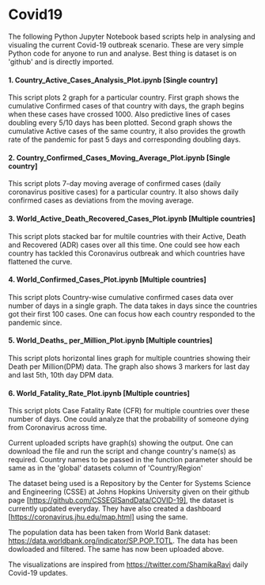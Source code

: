 # Covid19 

The following Python Jupyter Notebook based scripts help in analysing and visualing the current Covid-19 outbreak scenario. These are very simple Python code for anyone to run and analyse. Best thing is dataset is on 'github' and is directly imported.

#### 1. Country_Active_Cases_Analysis_Plot.ipynb [Single country]
This script plots 2 graph for a particular country. First graph shows the cumulative Confirmed cases of that country with days, the graph begins when these cases have crossed 1000. Also predictive lines of cases doubling every 5/10 days has been plotted. Second graph shows the cumulative Active cases of the same country, it also provides the growth rate of the pandemic for past 5 days and corresponding doubling days. 

#### 2. Country_Confirmed_Cases_Moving_Average_Plot.ipynb	[Single country]
This script plots 7-day moving average of confirmed cases (daily coronavirus positive cases) for a particular country. It also shows daily confirmed cases as deviations from the moving average.

#### 3. World_Active_Death_Recovered_Cases_Plot.ipynb [Multiple countries]
This script plots stacked bar for multile countries with their Active, Death and Recovered (ADR) cases over all this time. One could see how each country has tackled this Coronavirus outbreak and which countries have flattened the curve. 

#### 4. World_Confirmed_Cases_Plot.ipynb [Multiple countries]
This script plots Country-wise cumulative confirmed cases data over number of days in a single graph. The data takes in days since the countries got their first 100 cases. One can focus how each country responded to the pandemic since. 

#### 5. World_Deaths_ per_Million_Plot.ipynb [Multiple countries]
This script plots horizontal lines graph for multiple countries showing their Death per Million(DPM) data. The graph also shows 3 markers for last day and last 5th, 10th day DPM data. 

#### 6. World_Fatality_Rate_Plot.ipynb [Multiple countries]
This script plots Case Fatality Rate (CFR) for multiple countries over these number of days. One could analyze that the probability of someone dying from Coronavirus across time.

Current uploaded scripts have graph(s) showing the output. One can download the file and run the script and change country's name(s) as required. Country names to be passed in the function parameter should be same as in the 'global' datasets column of 'Country/Region'

The dataset being used is a Repository by the Center for Systems Science and Engineering (CSSE) at Johns Hopkins University given on their github page [https://github.com/CSSEGISandData/COVID-19], the dataset is currently updated everyday. They have also created a dashboard [https://coronavirus.jhu.edu/map.html] using the same. 

The population data has been taken from World Bank dataset: https://data.worldbank.org/indicator/SP.POP.TOTL. The data has been dowloaded and filtered. The same has now been uploaded above.

The visualizations are inspired from https://twitter.com/ShamikaRavi daily Covid-19 updates.
